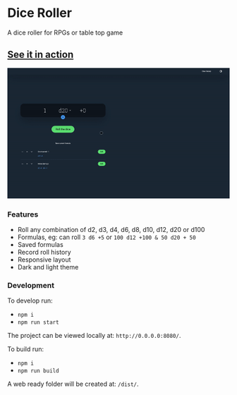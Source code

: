# Dice Roller
A dice roller for RPGs or table top game

## [See it in action](https://zombiefox.github.io/nightTab/)

[![nightTab Demo](assets/screenshot-001.gif)](https://zombiefox.github.io/nightTab/)


### Features

- Roll any combination of d2, d3, d4, d6, d8, d10, d12, d20 or d100
- Formulas, eg: can roll `3 d6 +5` or `100 d12 +100 & 50 d20 + 50`
- Saved formulas
- Record roll history
- Responsive layout
- Dark and light theme

### Development

To develop run:
- `npm i`
- `npm run start`

The project can be viewed locally at: `http://0.0.0.0:8080/`.

To build run:
- `npm i`
- `npm run build`

A web ready folder will be created at: `/dist/`.
